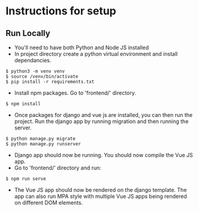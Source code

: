 # Instructions for setup #
 
 ## Run Locally ##
 - You'll need to have both Python and Node JS installed
 - In project directory create a python virtual environment and install dependancies.
  ```
 $ python3 -m venv venv
 $ source /venv/bin/activate
 $ pip install -r requirements.txt
 ```
 - Install npm packages. Go to 'frontend/' directory.
  ```
 $ npm install
 ```
 - Once packages for django and vue js are installed, you can then run the project. Run the django app by running migration and then running the server.
  ```
 $ python manage.py migrate
 $ python manage.py runserver
 ```
- Django app should now be running. You should now compile the Vue JS app.
- Go to 'frontend/' directory and run:
 ```
 $ npm run serve
 ```
 - The Vue JS app should now be rendered on the django template. The app can also run MPA style with multiple Vue JS apps being rendered on different DOM elements.
